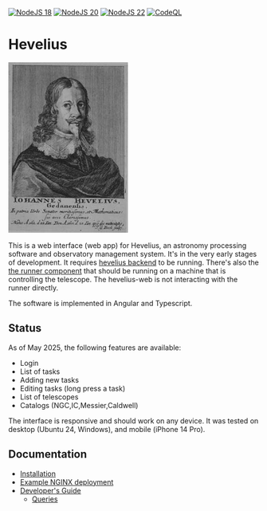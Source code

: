[![NodeJS 18](https://github.com/tomaszmrugalski/hevelius-web/actions/workflows/node-18.yml/badge.svg)](https://github.com/tomaszmrugalski/hevelius-web/actions/workflows/node-18.yml)
[![NodeJS 20](https://github.com/tomaszmrugalski/hevelius-web/actions/workflows/node-20.yml/badge.svg)](https://github.com/tomaszmrugalski/hevelius-web/actions/workflows/node-20.yml)
[![NodeJS 22](https://github.com/tomaszmrugalski/hevelius-web/actions/workflows/node-22.yml/badge.svg)](https://github.com/tomaszmrugalski/hevelius-web/actions/workflows/node-22.yml)
[![CodeQL](https://github.com/tomaszmrugalski/hevelius-web/actions/workflows/github-code-scanning/codeql/badge.svg)](https://github.com/tomaszmrugalski/hevelius-web/actions/workflows/github-code-scanning/codeql)

# Hevelius

![Hevelius](src/assets/images/hevelius.jpg)

This is a web interface (web app) for Hevelius, an astronomy processing software and observatory management system.
It's in the very early stages of development. It requires [hevelius backend](https://github.com/tomaszmrugalski/hevelius-backend)
to be running. There's also the [the runner component](https://github.com/tomaszmrugalski/hevelius-runner) that should be
running on a machine that is controlling the telescope. The hevelius-web is not interacting with the runner directly.

The software is implemented in Angular and Typescript.

## Status

As of May 2025, the following features are available:

- Login
- List of tasks
- Adding new tasks
- Editing tasks (long press a task)
- List of telescopes
- Catalogs (NGC,IC,Messier,Caldwell)

The interface is responsive and should work on any device. It was tested on desktop (Ubuntu 24, Windows), and mobile (iPhone 14 Pro).

## Documentation

- [Installation](doc/install.md)
- [Example NGINX deployment](doc/nginx-deploy.md)
- [Developer's Guide](doc/devel.md)
  - [Queries](doc/queries.md)
